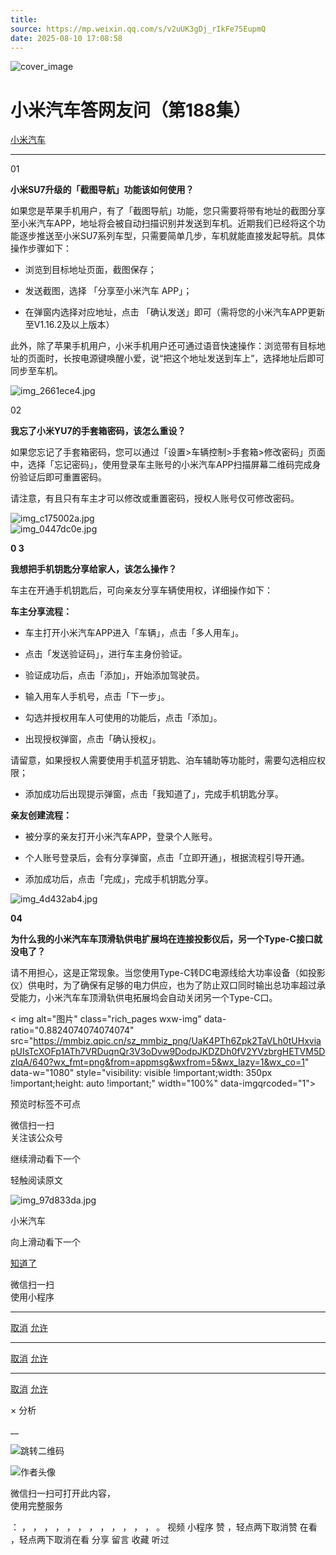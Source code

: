 ```yaml
---
title: 
source: https://mp.weixin.qq.com/s/v2uUK3gDj_rIkFe75EupmQ
date: 2025-08-10 17:08:58
---
```


![cover_image](images/img_857f4195.jpg)


#  小米汽车答网友问（第188集）


[ 小米汽车 ](<javascript:void\(0\);>)

______

01

**小米****SU7****升级的「截图导航」功能该如何使用？**

如果您是苹果手机用户，有了「截图导航」功能，您只需要将带有地址的截图分享至小米汽车APP，地址将会被自动扫描识别并发送到车机。近期我们已经将这个功能逐步推送至小米SU7系列车型，只需要简单几步，车机就能直接发起导航。具体操作步骤如下：

  * 浏览到目标地址页面，截图保存；

  * 发送截图，选择 「分享至小米汽车 APP」；

  * 在弹窗内选择对应地址，点击 「确认发送」即可（需将您的小米汽车APP更新至V1.16.2及以上版本）

此外，除了苹果手机用户，小米手机用户还可通过语音快速操作：浏览带有目标地址的页面时，长按电源键唤醒小爱，说“把这个地址发送到车上”，选择地址后即可同步至车机。

![img_2661ece4.jpg](images/img_2661ece4.jpg)

  

02

**我忘了小米YU7的手套箱****密码****，该怎么重设？**

如果您忘记了手套箱密码，您可以通过「设置>车辆控制>手套箱>修改密码」页面中，选择「忘记密码」，使用登录车主账号的小米汽车APP扫描屏幕二维码完成身份验证后即可重置密码。

请注意，有且只有车主才可以修改或重置密码，授权人账号仅可修改密码。

![img_c175002a.jpg](images/img_c175002a.jpg)  
![img_0447dc0e.jpg](images/img_0447dc0e.jpg)

**0 3**

**我想把手机钥匙分享给家人，该怎么操作？**

车主在开通手机钥匙后，可向亲友分享车辆使用权，详细操作如下：

**车主分享流程：**

  * 车主打开小米汽车APP进入「车辆」，点击「多人用车」。

  * 点击「发送验证码」，进行车主身份验证。

  * 验证成功后，点击「添加」，开始添加驾驶员。

  * 输入用车人手机号，点击「下一步」。

  * 勾选并授权用车人可使用的功能后，点击「添加」。

  * 出现授权弹窗，点击「确认授权」。

请留意，如果授权人需要使用手机蓝牙钥匙、泊车辅助等功能时，需要勾选相应权限；

  * 添加成功后出现提示弹窗，点击「我知道了」，完成手机钥匙分享。

**亲友创建流程：**

  * 被分享的亲友打开小米汽车APP，登录个人账号。

  * 个人账号登录后，会有分享弹窗，点击「立即开通」，根据流程引导开通。

  * 添加成功后，点击「完成」，完成手机钥匙分享。

![img_4d432ab4.jpg](images/img_4d432ab4.jpg)

**04**

**为什么我的小米汽车车顶滑轨供电扩展坞在连接投影仪后，另一个Type-C接口就没电了？**

请不用担心，这是正常现象。当您使用Type-C转DC电源线给大功率设备（如投影仪）供电时，为了确保有足够的电力供应，也为了防止双口同时输出总功率超过承受能力，小米汽车车顶滑轨供电拓展坞会自动关闭另一个Type-C口。

  

  

< img alt="图片" class="rich_pages wxw-img" data-ratio="0.8824074074074074" src="https://mmbiz.qpic.cn/sz_mmbiz_png/UaK4PTh6Zpk2TaVLh0tUHxviapUIsTcXOFp1ATh7VRDuqnQr3V3oDvw9DodpJKDZDh0fV2YVzbrgHETVM5DzIqA/640?wx_fmt=png&from=appmsg&wxfrom=5&wx_lazy=1&wx_co=1" data-w="1080" style="visibility: visible !important;width: 350px !important;height: auto !important;" width="100%" data-imgqrcoded="1">[](<>)

预览时标签不可点

微信扫一扫  
关注该公众号

继续滑动看下一个

轻触阅读原文

![img_97d833da.jpg](images/img_97d833da.jpg)

小米汽车 

向上滑动看下一个

[知道了](<javascript:;>)

微信扫一扫  
使用小程序

****

[取消](<javascript:void\(0\);>) [允许](<javascript:void\(0\);>)

****

[取消](<javascript:void\(0\);>) [允许](<javascript:void\(0\);>)

****

[取消](<javascript:void\(0\);>) [允许](<javascript:void\(0\);>)

× 分析

__

![跳转二维码]()

![作者头像](images/img_97d833da.jpg)

微信扫一扫可打开此内容，  
使用完整服务

： ， ， ， ， ， ， ， ， ， ， ， ， 。 视频 小程序 赞 ，轻点两下取消赞 在看 ，轻点两下取消在看 分享 留言 收藏 听过